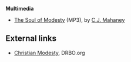 **Multimedia**

-   [The Soul of Modesty](http://www.bclr.org/audio/sermons/2005-09-11_PM.mp3)
    (MP3), by [C.J. Mahaney](C.J._Mahaney "C.J. Mahaney")

## External links

-   [Christian Modesty](http://www.drbo.org/modesty.htm), DRBO.org




